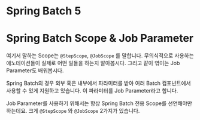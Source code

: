 # Spring Batch 5

# Spring Batch Scope & Job Parameter

여기서 말하는 Scope는 `@StepScope`, `@JobScope` 를 말합니다. 무의식적으로 사용하는 애노테이션들이 실제로 어떤 일들을 하는지 알아봅시다. 그리고 같이 엮이는 Job Parameter도 배워봅시다.

Spring Batch의 경우 외부 혹은 내부에서 파라미터를 받아 여러 Batch 컴포넌트에서 사용할 수 있게 지원하고 있습니다. 이 파라미터를 Job Parameter라고 합니다.

Job Parameter를 사용하기 위해서는 항상 Spring Batch 전용 Scope를 선언해야만 하는데요. 크게 `@StepScope` 와 `@JobScope` 2가지가 있습니다.